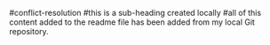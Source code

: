 #conflict-resolution
#this is a sub-heading created locally
#all of this content added to the readme file has been added from my local Git repository.
